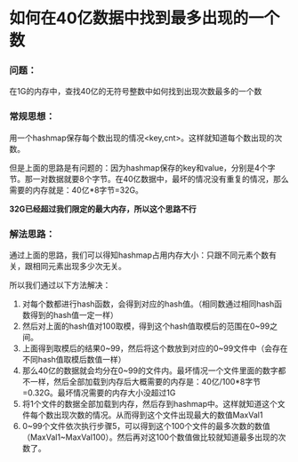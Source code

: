 # 如何在40亿数据中找到最多出现的一个数

### 问题：

在1G的内存中，查找40亿的无符号整数中如何找到出现次数最多的一个数

### 常规思想：

用一个hashmap保存每个数出现的情况<key,cnt>。这样就知道每个数出现的次数。

但是上面的思路是有问题的：因为hashmap保存的key和value，分别是4个字节。那一对数据就要8个字节。在40亿数据中，最坏的情况没有重复的情况，那么需要的内存就是：40亿*8字节=32G。

**32G已经超过我们限定的最大内存，所以这个思路不行**

### 解法思路：

通过上面的思路，我们可以得知hashmap占用内存大小：只跟不同元素个数有关，跟相同元素出现多少次无关。

所以我们通过以下方法解决：

1. 对每个数都进行hash函数，会得到对应的hash值。（相同数通过相同hash函数得到的hash值一定一样）
2. 然后对上面的hash值对100取模，得到这个hash值取模后的范围在0~99之间。
3. 上面得到取模后的结果0~99，然后将这个数放到对应的0~99文件中（会存在不同hash值取模后数值一样）
4. 那么40亿的数据就会均分在0~99的文件内。最坏情况一个文件里面的数字都不一样，然后全部加载到内存后大概需要的内存是：40亿/100*8字节=0.32G。最坏情况需要的内存大小没超过1G
5. 将1个文件的数据全部加载到内存，然后存到hashmap中。这样就知道这个文件每个数出现次数的情况。从而得到这个文件出现最大的数值MaxVal1
6. 0~99个文件依次执行步骤5，可以得到这个100个文件的最多次数的数值（MaxVal1~MaxVal100）。然后再对这100个数值做比较就知道最多出现的次数了。
